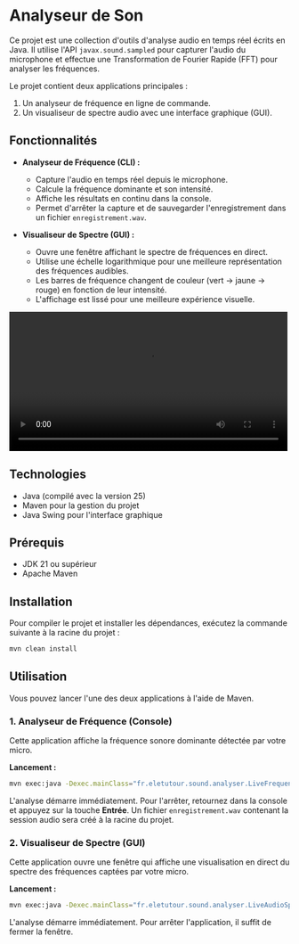 # Analyseur de Son

Ce projet est une collection d'outils d'analyse audio en temps réel écrits en Java. Il utilise l'API `javax.sound.sampled` pour capturer l'audio du microphone et effectue une Transformation de Fourier Rapide (FFT) pour analyser les fréquences.

Le projet contient deux applications principales :
1.  Un analyseur de fréquence en ligne de commande.
2.  Un visualiseur de spectre audio avec une interface graphique (GUI).

## Fonctionnalités

*   **Analyseur de Fréquence (CLI) :**
    *   Capture l'audio en temps réel depuis le microphone.
    *   Calcule la fréquence dominante et son intensité.
    *   Affiche les résultats en continu dans la console.
    *   Permet d'arrêter la capture et de sauvegarder l'enregistrement dans un fichier `enregistrement.wav`.

*   **Visualiseur de Spectre (GUI) :**
    *   Ouvre une fenêtre affichant le spectre de fréquences en direct.
    *   Utilise une échelle logarithmique pour une meilleure représentation des fréquences audibles.
    *   Les barres de fréquence changent de couleur (vert → jaune → rouge) en fonction de leur intensité.
    *   L'affichage est lissé pour une meilleure expérience visuelle.

<video src="use.mp4" width="500px"></video>


## Technologies

*   Java (compilé avec la version 25)
*   Maven pour la gestion du projet
*   Java Swing pour l'interface graphique

## Prérequis

*   JDK 21 ou supérieur
*   Apache Maven

## Installation

Pour compiler le projet et installer les dépendances, exécutez la commande suivante à la racine du projet :

```bash
mvn clean install
```

## Utilisation

Vous pouvez lancer l'une des deux applications à l'aide de Maven.

### 1. Analyseur de Fréquence (Console)

Cette application affiche la fréquence sonore dominante détectée par votre micro.

**Lancement :**
```bash
mvn exec:java -Dexec.mainClass="fr.eletutour.sound.analyser.LiveFrequencyAnalyzerInterruptible"
```
L'analyse démarre immédiatement. Pour l'arrêter, retournez dans la console et appuyez sur la touche **Entrée**. Un fichier `enregistrement.wav` contenant la session audio sera créé à la racine du projet.

### 2. Visualiseur de Spectre (GUI)

Cette application ouvre une fenêtre qui affiche une visualisation en direct du spectre des fréquences captées par votre micro.

**Lancement :**
```bash
mvn exec:java -Dexec.mainClass="fr.eletutour.sound.analyser.LiveAudioSpectrumVisualizer"
```
L'analyse démarre immédiatement. Pour arrêter l'application, il suffit de fermer la fenêtre.
